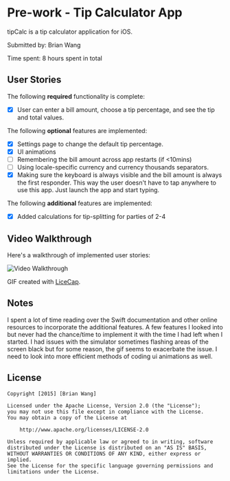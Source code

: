 # Pre-work - Tip Calculator App

tipCalc is a tip calculator application for iOS.

Submitted by: Brian Wang

Time spent: 8 hours spent in total

## User Stories

The following **required** functionality is complete:
* [X] User can enter a bill amount, choose a tip percentage, and see the tip and total values.

The following **optional** features are implemented:
* [X] Settings page to change the default tip percentage.
* [X] UI animations
* [ ] Remembering the bill amount across app restarts (if <10mins)
* [ ] Using locale-specific currency and currency thousands separators.
* [X] Making sure the keyboard is always visible and the bill amount is always the first responder. This way the user doesn't have to tap anywhere to use this app. Just launch the app and start typing.

The following **additional** features are implemented:

- [X] Added calculations for tip-splitting for parties of 2-4

## Video Walkthrough 

Here's a walkthrough of implemented user stories:

<img src='http://i.imgur.com/ihSXgcm.gif' title='Video Walkthrough' width='' alt='Video Walkthrough' />

GIF created with [LiceCap](http://www.cockos.com/licecap/).

## Notes

I spent a lot of time reading over the Swift documentation and other online resources to incorporate the additional features. A few features I looked into but never had the chance/time to implement it with the time I had left when I started. I had issues with the simulator sometimes flashing areas of the screen black but for some reason, the gif seems to exacerbate the issue. I need to look into more efficient methods of coding ui animations as well.

## License

    Copyright [2015] [Brian Wang]

    Licensed under the Apache License, Version 2.0 (the "License");
    you may not use this file except in compliance with the License.
    You may obtain a copy of the License at

        http://www.apache.org/licenses/LICENSE-2.0

    Unless required by applicable law or agreed to in writing, software
    distributed under the License is distributed on an "AS IS" BASIS,
    WITHOUT WARRANTIES OR CONDITIONS OF ANY KIND, either express or implied.
    See the License for the specific language governing permissions and
    limitations under the License.
